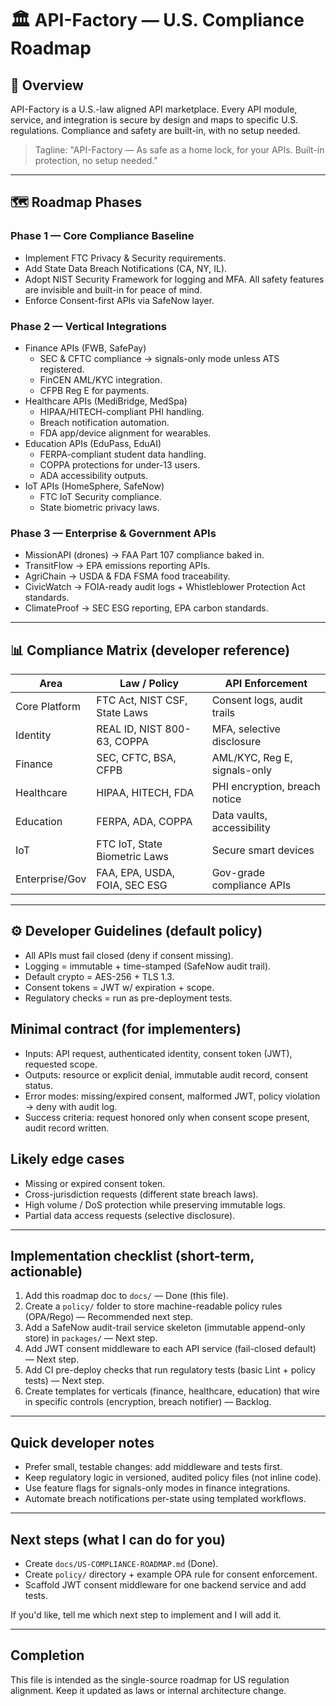 # 🏛️ API-Factory — U.S. Compliance Roadmap

## 📌 Overview


API-Factory is a U.S.-law aligned API marketplace. Every API module, service, and integration is secure by design and maps to specific U.S. regulations. Compliance and safety are built-in, with no setup needed.

> Tagline: "API-Factory — As safe as a home lock, for your APIs. Built-in protection, no setup needed."

---

## 🗺️ Roadmap Phases

### Phase 1 — Core Compliance Baseline

- Implement FTC Privacy & Security requirements.
- Add State Data Breach Notifications (CA, NY, IL).
- Adopt NIST Security Framework for logging and MFA. All safety features are invisible and built-in for peace of mind.
- Enforce Consent-first APIs via SafeNow layer.

### Phase 2 — Vertical Integrations

- Finance APIs (FWB, SafePay)
  - SEC & CFTC compliance → signals-only mode unless ATS registered.
  - FinCEN AML/KYC integration.
  - CFPB Reg E for payments.
- Healthcare APIs (MediBridge, MedSpa)
  - HIPAA/HITECH-compliant PHI handling.
  - Breach notification automation.
  - FDA app/device alignment for wearables.
- Education APIs (EduPass, EduAI)
  - FERPA-compliant student data handling.
  - COPPA protections for under-13 users.
  - ADA accessibility outputs.
- IoT APIs (HomeSphere, SafeNow)
  - FTC IoT Security compliance.
  - State biometric privacy laws.

### Phase 3 — Enterprise & Government APIs

- MissionAPI (drones) → FAA Part 107 compliance baked in.
- TransitFlow → EPA emissions reporting APIs.
- AgriChain → USDA & FDA FSMA food traceability.
- CivicWatch → FOIA-ready audit logs + Whistleblower Protection Act standards.
- ClimateProof → SEC ESG reporting, EPA carbon standards.

---

## 📊 Compliance Matrix (developer reference)

| Area | Law / Policy | API Enforcement |
|---|---|---|
| Core Platform | FTC Act, NIST CSF, State Laws | Consent logs, audit trails |
| Identity | REAL ID, NIST 800-63, COPPA | MFA, selective disclosure |
| Finance | SEC, CFTC, BSA, CFPB | AML/KYC, Reg E, signals-only |
| Healthcare | HIPAA, HITECH, FDA | PHI encryption, breach notice |
| Education | FERPA, ADA, COPPA | Data vaults, accessibility |
| IoT | FTC IoT, State Biometric Laws | Secure smart devices |
| Enterprise/Gov | FAA, EPA, USDA, FOIA, SEC ESG | Gov-grade compliance APIs |

---

## ⚙️ Developer Guidelines (default policy)

- All APIs must fail closed (deny if consent missing).
- Logging = immutable + time-stamped (SafeNow audit trail).
- Default crypto = AES-256 + TLS 1.3.
- Consent tokens = JWT w/ expiration + scope.
- Regulatory checks = run as pre-deployment tests.

## Minimal contract (for implementers)

- Inputs: API request, authenticated identity, consent token (JWT), requested scope.
- Outputs: resource or explicit denial, immutable audit record, consent status.
- Error modes: missing/expired consent, malformed JWT, policy violation → deny with audit log.
- Success criteria: request honored only when consent scope present, audit record written.

## Likely edge cases

- Missing or expired consent token.
- Cross-jurisdiction requests (different state breach laws).
- High volume / DoS protection while preserving immutable logs.
- Partial data access requests (selective disclosure).

---

## Implementation checklist (short-term, actionable)

1. Add this roadmap doc to `docs/` — Done (this file).
2. Create a `policy/` folder to store machine-readable policy rules (OPA/Rego) — Recommended next step.
3. Add a SafeNow audit-trail service skeleton (immutable append-only store) in `packages/` — Next step.
4. Add JWT consent middleware to each API service (fail-closed default) — Next step.
5. Add CI pre-deploy checks that run regulatory tests (basic Lint + policy tests) — Next step.
6. Create templates for verticals (finance, healthcare, education) that wire in specific controls (encryption, breach notifier) — Backlog.

---

## Quick developer notes

- Prefer small, testable changes: add middleware and tests first.
- Keep regulatory logic in versioned, audited policy files (not inline code).
- Use feature flags for signals-only modes in finance integrations.
- Automate breach notifications per-state using templated workflows.

---

## Next steps (what I can do for you)

- Create `docs/US-COMPLIANCE-ROADMAP.md` (Done).
- Create `policy/` directory + example OPA rule for consent enforcement.
- Scaffold JWT consent middleware for one backend service and add tests.

If you'd like, tell me which next step to implement and I will add it.

---

## Completion

This file is intended as the single-source roadmap for US regulation alignment. Keep it updated as laws or internal architecture change.
